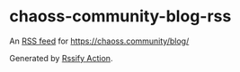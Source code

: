 # chaoss-community-blog-rss
An [RSS feed](https://raw.githubusercontent.com/tabhub/chaoss-community-blog-rss/master/atom.xml) for https://chaoss.community/blog/

Generated by [Rssify Action](https://github.com/tabhub/rssify).

